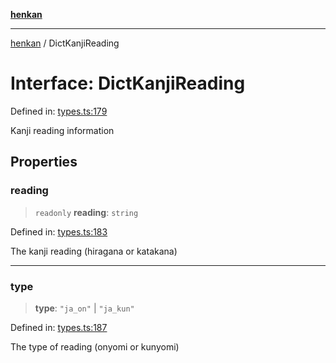 [**henkan**](../README.md)

***

[henkan](../README.md) / DictKanjiReading

# Interface: DictKanjiReading

Defined in: [types.ts:179](https://github.com/Ronokof/Henkan/blob/98f666aefeafaf05969bb220cc1183df13aaacbd/src/types.ts#L179)

Kanji reading information

## Properties

### reading

> `readonly` **reading**: `string`

Defined in: [types.ts:183](https://github.com/Ronokof/Henkan/blob/98f666aefeafaf05969bb220cc1183df13aaacbd/src/types.ts#L183)

The kanji reading (hiragana or katakana)

***

### type

> **type**: `"ja_on"` \| `"ja_kun"`

Defined in: [types.ts:187](https://github.com/Ronokof/Henkan/blob/98f666aefeafaf05969bb220cc1183df13aaacbd/src/types.ts#L187)

The type of reading (onyomi or kunyomi)

